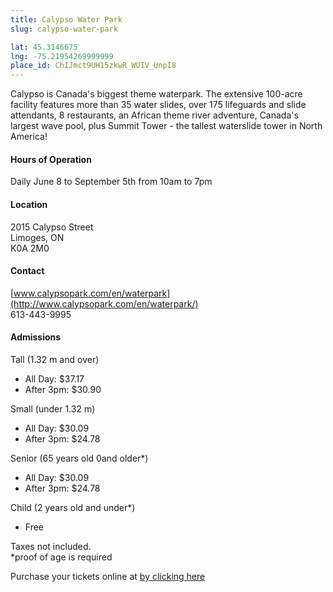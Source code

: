 ```yaml
---
title: Calypso Water Park
slug: calypso-water-park

lat: 45.3146675
lng: -75.21954269999999
place_id: ChIJmct9UH15zkwR_WUIV_UnpI8
---
```


Calypso is Canada's biggest theme waterpark. The extensive 100-acre facility features more than 35 water slides, over 175 lifeguards and slide attendants, 8 restaurants, an African theme river adventure, Canada's largest wave pool, plus Summit Tower - the tallest waterslide tower in North America! 

#### Hours of Operation
Daily June 8 to September 5th from 10am to 7pm 

#### Location
2015 Calypso Street  
Limoges, ON  
K0A 2M0

#### Contact
[www.calypsopark.com/en/waterpark](http://www.calypsopark.com/en/waterpark/)  
613-443-9995

#### Admissions
Tall (1.32 m and over)  
- All Day: $37.17  
- After 3pm: $30.90 

Small (under 1.32 m)  
- All Day: $30.09  
- After 3pm: $24.78 

Senior (65 years old 0and older*)  
- All Day: $30.09  
- After 3pm: $24.78 

Child (2 years old and under*)  
- Free  

Taxes not included.  
*proof of age is required

Purchase your tickets online at [by clicking here](http://www.calypsopark.com/en/waterpark/buy-online/buy-online/)
